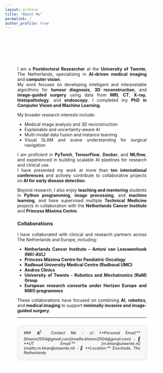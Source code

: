 ```yaml
---
layout: archive
title: "About Me"
permalink: /
author_profile: true
---
```


<!-- Parallax background wrapper -->
<div style="
  background-image: url('/images/index_bg.jpg');
  background-attachment: fixed;
  background-size: cover;
  background-position: center;
  background-repeat: no-repeat;
  padding: 60px 0;
">

  <!-- Semi-transparent overlay for readability -->
  <div style="
    background-color: rgba(255, 255, 255, 0.6);
    border-radius: 12px;
    padding: 30px 40px;
    margin: 0 auto;
    max-width: 900px;
  ">

  <div style="text-align:justify; text-justify:inter-word;" markdown="1">

I am a **Postdoctoral Researcher** at the **University of Twente**, The Netherlands, specialising in **AI-driven medical imaging** and **computer vision**.  
My work focuses on developing intelligent and interpretable algorithms for **tumour diagnosis**, **3D reconstruction**, and **image-guided surgery** using data from **MRI**, **CT**, **X-ray**, **histopathology**, and **endoscopy**. I completed my **PhD in Computer Vision and Machine Learning**.

My broader research interests include:
- Medical image analysis and _3D_ reconstruction  
- Explainable and uncertainty-aware AI  
- Multi-modal data fusion and instance learning  
- Visual SLAM and scene understanding for surgical navigation  

I am proficient in **PyTorch**, **TensorFlow**, **Docker**, and **MLflow**, and experienced in building scalable AI pipelines for research and clinical use.  
I have presented my work at more than **ten international conferences** and actively contribute to collaborative projects on **AI for early disease detection**.

Beyond research, I also enjoy **teaching and mentoring** students in **Python programming**, **image processing**, and **machine learning**, and have supervised multiple **Technical Medicine** projects in collaboration with the **Netherlands Cancer Institute** and **Princess Máxima Centre**.

### Collaborations
I have collaborated with clinical and research partners across The Netherlands and Europe, including:
- **Netherlands Cancer Institute – Antoni van Leeuwenhoek (NKI-AVL)**  
- **Princess Máxima Centre for Paediatric Oncology**  
- **Radboud University Medical Centre (Radboud UMC)**  
- **Andros Clinics**  
- **University of Twente - Robotics and Mechatronics (RaM) Group**  
- **European research consortia under Horizon Europe and NWO programmes**

These collaborations have focused on combining **AI**, **robotics**, and **medical imaging** to support **minimally invasive and image-guided surgery**.

---
<div style="background-color:#f7f7f7; border:1px solid #ddd; border-radius:10px; padding:15px 20px; margin-top:25px; font-size:0.9em; font-style:italic; box-shadow:0 2px 5px rgba(0,0,0,0.05);" markdown="1">
### 📬 Contact Me
- ✉️ **Personal Email:** [khanm2004@gmail.com](mailto:khanm2004@gmail.com)  
- 📧 **UT Email:** [m.khan@utwente.nl](mailto:m.khan@utwente.nl)  
- 📍 **Location:** Enschede, The Netherlands
</div>


</div>

</div>
